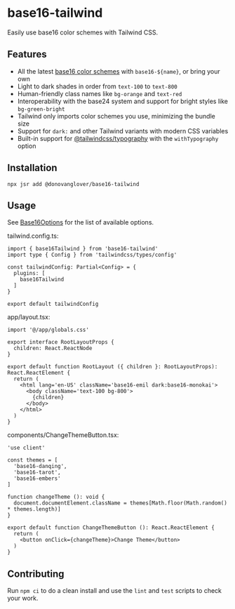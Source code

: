 # base16-tailwind

Easily use base16 color schemes with Tailwind CSS.

## Features

- All the latest [base16 color schemes](https://tinted-theming.github.io/base16-gallery/) with `base16-${name}`, or bring your own
- Light to dark shades in order from `text-100` to `text-800`
- Human-friendly class names like `bg-orange` and `text-red`
- Interoperability with the base24 system and support for bright styles like `bg-green-bright`
- Tailwind only imports color schemes you use, minimizing the bundle size
- Support for `dark:` and other Tailwind variants with modern CSS variables
- Built-in support for [@tailwindcss/typography](https://github.com/tailwindlabs/tailwindcss-typography) with the `withTypography` option

## Installation

```fish
npx jsr add @donovanglover/base16-tailwind
```

## Usage

See [Base16Options](./src/Base16Options.ts) for the list of available options.

tailwind.config.ts:

```tsx
import { base16Tailwind } from 'base16-tailwind'
import type { Config } from 'tailwindcss/types/config'

const tailwindConfig: Partial<Config> = {
  plugins: [
    base16Tailwind
  ]
}

export default tailwindConfig
```

app/layout.tsx:

```tsx
import '@/app/globals.css'

export interface RootLayoutProps {
  children: React.ReactNode
}

export default function RootLayout ({ children }: RootLayoutProps): React.ReactElement {
  return (
    <html lang='en-US' className='base16-emil dark:base16-monokai'>
      <body className='text-100 bg-800'>
        {children}
      </body>
    </html>
  )
}
```

components/ChangeThemeButton.tsx:

```tsx
'use client'

const themes = [
  'base16-danqing',
  'base16-tarot',
  'base16-embers'
]

function changeTheme (): void {
  document.documentElement.className = themes[Math.floor(Math.random() * themes.length)]
}

export default function ChangeThemeButton (): React.ReactElement {
  return (
    <button onClick={changeTheme}>Change Theme</button>
  )
}
```

## Contributing

Run `npm ci` to do a clean install and use the `lint` and `test` scripts to check your work.
